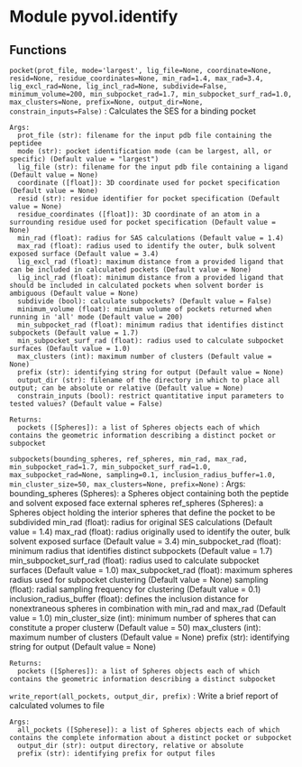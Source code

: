 Module pyvol.identify
=====================

Functions
---------

    
`pocket(prot_file, mode='largest', lig_file=None, coordinate=None, resid=None, residue_coordinates=None, min_rad=1.4, max_rad=3.4, lig_excl_rad=None, lig_incl_rad=None, subdivide=False, minimum_volume=200, min_subpocket_rad=1.7, min_subpocket_surf_rad=1.0, max_clusters=None, prefix=None, output_dir=None, constrain_inputs=False)`
:   Calculates the SES for a binding pocket
    
    Args:
      prot_file (str): filename for the input pdb file containing the peptidee
      mode (str): pocket identification mode (can be largest, all, or specific) (Default value = "largest")
      lig_file (str): filename for the input pdb file containing a ligand (Default value = None)
      coordinate ([float]): 3D coordinate used for pocket specification (Default value = None)
      resid (str): residue identifier for pocket specification (Default value = None)
      residue_coordinates ([float]): 3D coordinate of an atom in a surrounding residue used for pocket specification (Default value = None)
      min_rad (float): radius for SAS calculations (Default value = 1.4)
      max_rad (float): radius used to identify the outer, bulk solvent exposed surface (Default value = 3.4)
      lig_excl_rad (float): maximum distance from a provided ligand that can be included in calculated pockets (Default value = None)
      lig_incl_rad (float): minimum distance from a provided ligand that should be included in calculated pockets when solvent border is ambiguous (Default value = None)
      subdivide (bool): calculate subpockets? (Default value = False)
      minimum_volume (float): minimum volume of pockets returned when running in 'all' mode (Default value = 200)
      min_subpocket_rad (float): minimum radius that identifies distinct subpockets (Default value = 1.7)
      min_subpocket_surf_rad (float): radius used to calculate subpocket surfaces (Default value = 1.0)
      max_clusters (int): maximum number of clusters (Default value = None)
      prefix (str): identifying string for output (Default value = None)
      output_dir (str): filename of the directory in which to place all output; can be absolute or relative (Default value = None)
      constrain_inputs (bool): restrict quantitative input parameters to tested values? (Default value = False)
    
    Returns:
      pockets ([Spheres]): a list of Spheres objects each of which contains the geometric information describing a distinct pocket or subpocket

    
`subpockets(bounding_spheres, ref_spheres, min_rad, max_rad, min_subpocket_rad=1.7, min_subpocket_surf_rad=1.0, max_subpocket_rad=None, sampling=0.1, inclusion_radius_buffer=1.0, min_cluster_size=50, max_clusters=None, prefix=None)`
:   Args:
      bounding_spheres (Spheres): a Spheres object containing both the peptide and solvent exposed face external spheres
      ref_spheres (Spheres): a Spheres object holding the interior spheres that define the pocket to be subdivided
      min_rad (float): radius for original SES calculations (Default value = 1.4)
      max_rad (float): radius originally used to identify the outer, bulk solvent exposed surface (Default value = 3.4)
      min_subpocket_rad (float): minimum radius that identifies distinct subpockets (Default value = 1.7)
      min_subpocket_surf_rad (float): radius used to calculate subpocket surfaces (Default value = 1.0)
      max_subpocket_rad (float): maximum spheres radius used for subpocket clustering (Default value = None)
      sampling (float): radial sampling frequency for clustering (Default value = 0.1)
      inclusion_radius_buffer (float): defines the inclusion distance for nonextraneous spheres in combination with min_rad and max_rad (Default value = 1.0)
      min_cluster_size (int): minimum number of spheres that can constitute a proper clusterw (Default value = 50)
      max_clusters (int): maximum number of clusters (Default value = None)
      prefix (str): identifying string for output (Default value = None)
    
    Returns:
      pockets ([Spheres]): a list of Spheres objects each of which contains the geometric information describing a distinct subpocket

    
`write_report(all_pockets, output_dir, prefix)`
:   Write a brief report of calculated volumes to file
    
    Args:
      all_pockets ([Spherese]): a list of Spheres objects each of which contains the complete information about a distinct pocket or subpocket
      output_dir (str): output directory, relative or absolute
      prefix (str): identifying prefix for output files